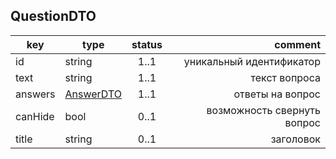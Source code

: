 ## QuestionDTO

key | type | status | comment
--- | ---- | :----: | ---:
id | string | 1..1 | уникальный идентификатор
text | string | 1..1 | текст вопроса
answers | [AnswerDTO](#answerdto) | 1..1 | ответы на вопрос
canHide | bool | 0..1 | возможность свернуть вопрос
title | string | 0..1 | заголовок